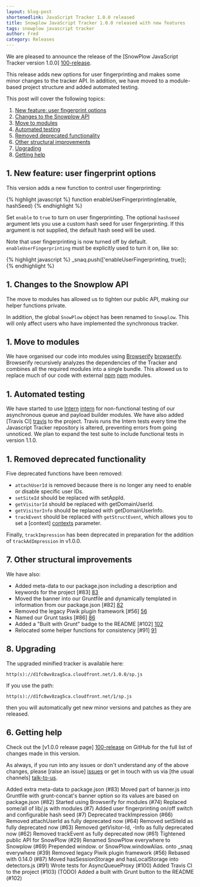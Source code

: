```yaml
---
layout: blog-post
shortenedlink: JavaScript Tracker 1.0.0 released
title: Snowplow JavaScript Tracker 1.0.0 released with new features
tags: snowplow javascript tracker
author: Fred
category: Releases
---
```


We are pleased to announce the release of the [SnowPlow JavaScript Tracker version 1.0.0] [100-release].

This release adds new options for user fingerprinting and makes some minor changes to the tracker API. In addition, we have moved to a module-based project structure and added automated testing.

This post will cover the following topics:

1. [New feature: user fingerprint options](/blog/2014/02/xx/snowplow-javascript-tracker-1.0.0-released/#hash)
2. [Changes to the Snowplow API](/blog/2014/02/xx/snowplow-javascript-tracker-1.0.0-released/#api)
3. [Move to modules](/blog/2014/02/xx/snowplow-javascript-tracker-1.0.0-released/#modules)
4. [Automated testing](/blog/2014/02/xx/snowplow-javascript-tracker-1.0.0-released/#tests)
5. [Removed deprecated functionality](/blog/2014/02/xx/snowplow-javascript-tracker-1.0.0-released/#deprecated)
6. [Other structural improvements](/blog/2014/02/xx/snowplow-javascript-tracker-1.0.0-released/#structure)
7. [Upgrading](/blog/2014/02/xx/snowplow-javascript-tracker-1.0.0-released/#upgrading)
8. [Getting help](/blog/2014/02/xx/snowplow-javascript-tracker-1.0.0-released/#help)

<!--more-->

<h2><a name="hash">1. New feature: user fingerprint options</a></h2>

This version adds a new function to control user fingerprinting:

{% highlight javascript %}
function enableUserFingerprinting(enable, hashSeed)
{% endhighlight %}

Set `enable` to `true` to turn on user fingerprinting. The optional `hashseed` argument lets you use a custom hash seed for user fingerprinting. If this argument is not supplied, the default hash seed will be used.

Note that user fingerprinting is now turned off by default. `enableUserFingerprinting` must be explicitly used to turn it on, like so:

{% highlight javascript %}
_snaq.push(['enableUserFingerprinting, true]);
{% endhighlight %}


<h2><a name="api">1. Changes to the Snowplow API</a></h2>

The move to modules has allowed us to tighten our public API, making our helper functions private.

In addition, the global `SnowPlow` object has been renamed to `Snowplow`. This will only affect users who have implemented the synchronous tracker.

<h2><a name="modules">1. Move to modules</a></h2>

We have organised our code into modules using [Browserify] [browserify]. Browserify recursively analyzes the dependencies of the Tracker and combines all the required modules into a single bundle. This allowed us to replace much of our code with external [npm] [npm] modules.

<h2><a name="tests">1. Automated testing</a></h2>

We have started to use [Intern] [intern] for non-functional testing of our asynchronous queue and payload builder modules. We have also added [Travis CI] [travis] to the project. Travis runs the Intern tests every time the Javascript Tracker repository is altered, preventing errors from going unnoticed. We plan to expand the test suite to include functional tests in version 1.1.0.

<h2><a name="deprecated">1. Removed deprecated functionality</a></h2>

Five deprecated functions have been removed:

* `attachUserId` is removed because there is no longer any need to enable or disable specific user IDs.
* `setSiteId` should be replaced with setAppId.
* `getVisitorId` should be replaced with getDomainUserId.
* `getVisitorInfo` should be replaced with getDomainUserInfo.
* `trackEvent` should be replaced with `getStructEvent`, which allows you to set a [context] [contexts] parameter.

Finally, `trackImpression` has been deprecated in preparation for the addition of `trackAdImpression` in v1.0.0.

<h2><a name="structure">7. Other structural improvements</a></h2>

We have also:

* Added meta-data to our package.json including a description and keywords for the project [#83] [83]
* Moved the banner into our Gruntfile and dynamically templated in information from our package.json [#82] [82]
* Removed the legacy Piwik plugin framework [#56] [56]
* Named our Grunt tasks [#86] [86]
* Added a "Built with Grunt" badge to the README [#102] [102]
* Relocated some helper functions for consistency [#91] [91]

<h2><a name="upgrading">8. Upgrading </a></h2>

The upgraded minified tracker is available here:

    http(s)://d1fc8wv8zag5ca.cloudfront.net/1.0.0/sp.js

If you use the path:

    http(s)://d1fc8wv8zag5ca.cloudfront.net/1/sp.js

then you will automatically get new minor versions and patches as they are released.

<h2><a name="help">6. Getting help</a></h2>

Check out the [v1.0.0 release page] [100-release] on GitHub for the full list of changes made in this version.

As always, if you run into any issues or don't understand any of the above changes, please [raise an issue] [issues] or get in touch with us via [the usual channels] [talk-to-us].

[100-release]: https://github.com/snowplow/snowplow-javascript-tracker/releases/tag/1.0.0
[contexts]: http://snowplowanalytics.com/blog/2014/01/27/snowplow-custom-contexts-guide/
[browserify]: http://browserify.org/
[npm]: https://www.npmjs.org/
[intern]: [http://theintern.io/]
[travis]: [https://travis-ci.org/]

[issues]: https://github.com/snowplow/snowplow/issues
[talk-to-us]: https://github.com/snowplow/snowplow/wiki/Talk-to-us

[83]: https://github.com/snowplow/snowplow-javascript-tracker/issues/83
[82]: https://github.com/snowplow/snowplow-javascript-tracker/issues/82
[56]: https://github.com/snowplow/snowplow-javascript-tracker/issues/56
[91]: https://github.com/snowplow/snowplow-javascript-tracker/issues/91
[86]: https://github.com/snowplow/snowplow-javascript-tracker/issues/86
[102]: https://github.com/snowplow/snowplow-javascript-tracker/issues/102

Added extra meta-data to package.json (#83)
Moved part of banner.js into Gruntfile with grunt-concat's banner option so its values are based on package.json (#82)
Started using Browserify for modules (#74)
Replaced some/all of lib/.js with modules (#7)
Added user fingerprinting on/off switch and configurable hash seed (#7)
Deprecated trackImpression (#66)
Removed attachUserId as fully deprecated now (#64)
Removed setSiteId as fully deprecated now (#63)
Removed getVisitor-Id, -Info as fully deprecated now (#62)
Removed trackEvent as fully deprecated now (#61)
Tightened public API for SnowPlow (#29)
Renamed SnowPlow everywhere to Snowplow (#69)
Prepended window. or SnowPlow.windowAlias. onto _snaq everywhere (#39)
Removed legacy Piwik plugin framework (#56)
Rebased with 0.14.0 (#87)
Moved hasSessionStorage and hasLocalStorage into detectors.js (#91)
Wrote tests for AsyncQueueProxy (#100)
Added Travis CI to the project (#103) (TODO)
Added a built with Grunt button to the README (#102)